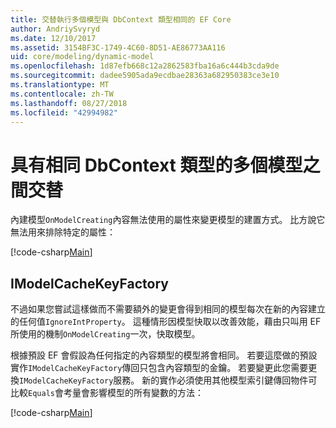 ```yaml
---
title: 交替執行多個模型與 DbContext 類型相同的 EF Core
author: AndriySvyryd
ms.date: 12/10/2017
ms.assetid: 3154BF3C-1749-4C60-8D51-AE86773AA116
uid: core/modeling/dynamic-model
ms.openlocfilehash: 1d87efb668c12a2862583fba16a6c444b3cda9de
ms.sourcegitcommit: dadee5905ada9ecdbae28363a682950383ce3e10
ms.translationtype: MT
ms.contentlocale: zh-TW
ms.lasthandoff: 08/27/2018
ms.locfileid: "42994982"
---
```

# <a name="alternating-between-multiple-models-with-the-same-dbcontext-type"></a>具有相同 DbContext 類型的多個模型之間交替

內建模型`OnModelCreating`內容無法使用的屬性來變更模型的建置方式。 比方說它無法用來排除特定的屬性：

[!code-csharp[Main](../../../samples/core/DynamicModel/DynamicContext.cs?name=Class)]

## <a name="imodelcachekeyfactory"></a>IModelCacheKeyFactory
不過如果您嘗試這樣做而不需要額外的變更會得到相同的模型每次在新的內容建立的任何值`IgnoreIntProperty`。 這種情形因模型快取以改善效能，藉由只叫用 EF 所使用的機制`OnModelCreating`一次，快取模型。

根據預設 EF 會假設為任何指定的內容類型的模型將會相同。 若要這麼做的預設實作`IModelCacheKeyFactory`傳回只包含內容類型的金鑰。 若要變更此您需要更換`IModelCacheKeyFactory`服務。 新的實作必須使用其他模型索引鍵傳回物件可比較`Equals`會考量會影響模型的所有變數的方法：

[!code-csharp[Main](../../../samples/core/DynamicModel/DynamicModelCacheKeyFactory.cs?name=Class)]

